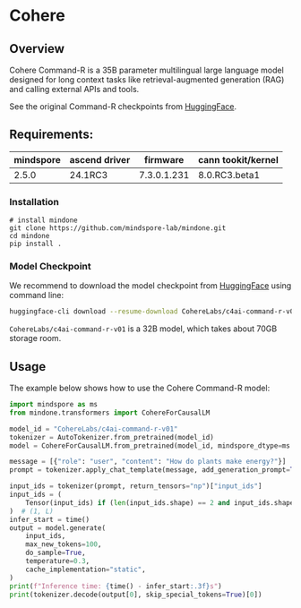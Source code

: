 # Cohere

## Overview

Cohere Command-R is a 35B parameter multilingual large language model designed for long context tasks like retrieval-augmented generation (RAG) and calling external APIs and tools.

See the original Command-R checkpoints from [HuggingFace](https://huggingface.co/collections/CohereLabs/command-models-67652b401665205e17b192ad).

## Requirements:

|mindspore |	ascend driver | firmware | cann tookit/kernel|
|--- | --- | --- | --- |
|2.5.0 | 24.1RC3 | 7.3.0.1.231 | 8.0.RC3.beta1|

### Installation
```
# install mindone
git clone https://github.com/mindspore-lab/mindone.git
cd mindone
pip install .
```

### Model Checkpoint

We recommend to download the model checkpoint from [HuggingFace](https://huggingface.co/CohereLabs/c4ai-command-r-v01) using command line:

```bash
huggingface-cli download --resume-download CohereLabs/c4ai-command-r-v01
```

`CohereLabs/c4ai-command-r-v01` is a 32B model, which takes about 70GB storage room.


## Usage

The example below shows how to use the Cohere Command-R model:
```python
import mindspore as ms
from mindone.transformers import CohereForCausalLM

model_id = "CohereLabs/c4ai-command-r-v01"
tokenizer = AutoTokenizer.from_pretrained(model_id)
model = CohereForCausalLM.from_pretrained(model_id, mindspore_dtype=ms.float16)

message = [{"role": "user", "content": "How do plants make energy?"}]
prompt = tokenizer.apply_chat_template(message, add_generation_prompt=True, tokenize=False)

input_ids = tokenizer(prompt, return_tensors="np")["input_ids"]
input_ids = (
    Tensor(input_ids) if (len(input_ids.shape) == 2 and input_ids.shape[0] == 1) else Tensor(input_ids).unsqueeze(0)
)  # (1, L)
infer_start = time()
output = model.generate(
    input_ids,
    max_new_tokens=100,
    do_sample=True,
    temperature=0.3,
    cache_implementation="static",
)
print(f"Inference time: {time() - infer_start:.3f}s")
print(tokenizer.decode(output[0], skip_special_tokens=True)[0])

```
